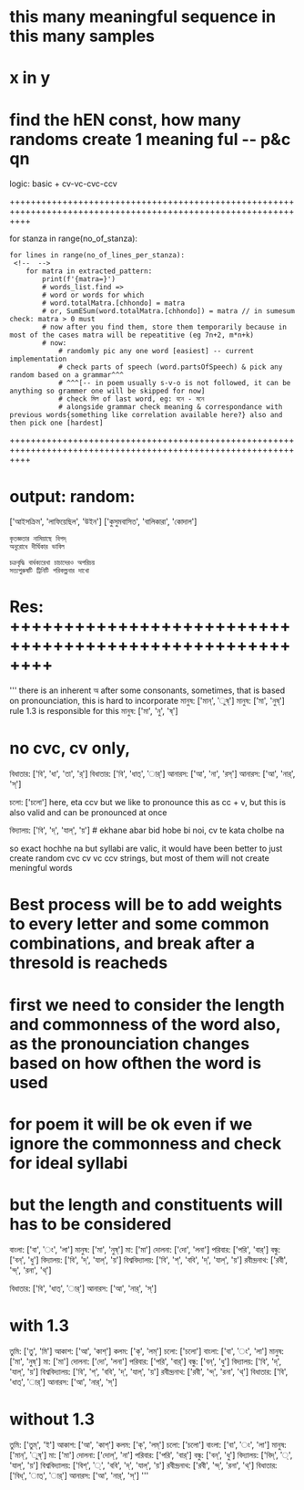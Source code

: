 # this many meaningful sequence in this many samples

# x in y

# find the hEN const, how many randoms create 1 meaning ful -- p&c qn

logic:
basic + cv-vc-cvc-ccv

++++++++++++++++++++++++++++++++++++++++++++++++++++++++++++++++++++++++++++++++++++++++++++++++++++++++++++++++

for stanza in range(no_of_stanza):

<!--  -->

    for lines in range(no_of_lines_per_stanza):
     <!--  -->
        for matra in extracted_pattern:
            print(f'{matra=}')
            # words_list.find =>
            # word or words for which
            # word.totalMatra.[chhondo] = matra
            # or, SumESum(word.totalMatra.[chhondo]) = matra // in sumesum check: matra > 0 must
            # now after you find them, store them temporarily because in most of the cases matra will be repeatitive (eg 7n+2, m*n+k)
            # now:
                # randomly pic any one word [easiest] -- current implementation
                # check parts of speech (word.partsOfSpeech) & pick any random based on a grammar^^^
                # ^^^[-- in poem usually s-v-o is not followed, it can be anything so grammer one will be skipped for now]
                # check মিল of last word, eg: বনে - মনে
                # alongside grammar check meaning & correspondance with previous words{something like correlation available here?} also and then pick one [hardest]

++++++++++++++++++++++++++++++++++++++++++++++++++++++++++++++++++++++++++++++++++++++++++++++++++++++++++++++++

# output: random:

['আইসক্রিম', 'লাফিয়েছিল', 'উইন']
['কুসুমবাসিত', 'বালিকারা', 'কোদাল']

    কৃতজ্ঞতার নামিয়াছে বিপদ্
    অনুরোধে দীর্ঘিকার ভাবিল

    চক্রবৃদ্ধি বার্ধক্যরেখা চাচাদেরও অপরিচয়
    সত্যপুরুষটি ট্রিনিটি পরিকল্পনার দাখো

# Res: ++++++++++++++++++++++++++++++++++++++++++++++++++++++++

'''
there is an inherent অ after some consonants, sometimes, that is based on pronounciation, this is hard to incorporate
মানুষ: ['মান্', 'ুষ্']
মানুষ: ['মা', 'নুষ্'] rule 1.3 is responsible for this
মানুষ: ['মা', 'নু', 'ষ্']

# no cvc, cv only,

বিধাতার: ['বি', 'ধা', 'তা', 'র্']
বিধাতার: ['বি', 'ধাত্', 'ার্']
আনারস: ['আ', 'না', 'রস্']
আনারস: ['আ', 'নার্', 'স্']

চলো: ['চলো'] here, eta ccv but we like to pronounce this as cc + v, but this is also valid and can be pronounced at once

বিদ্যালয়: ['বি', 'দ্', 'যাল্', 'য়'] # ekhane abar bid hobe bi noi, cv te kata cholbe na

so exact hochhe na but syllabi are valic, it would have been better to just create random cvc cv vc ccv strings,
but most of them will not create meningful words

# Best process will be to add weights to every letter and some common combinations, and break after a thresold is reacheds

# first we need to consider the length and commonness of the word also, as the pronounciation changes based on how ofthen the word is used

# for poem it will be ok even if we ignore the commonness and check for ideal syllabi

# but the length and constituents will has to be considered

বাংলা: ['বা', 'ং', 'লা']
মানুষ: ['মা', 'নুষ্']
মা: ['মা']
দোলনা: ['দো', 'লনা']
পরিবার: ['পরি', 'বার্']
বন্ধু: ['বন্', 'ধু']
বিদ্যালয়: ['বি', 'দ্', 'যাল্', 'য়']
বিশ্ববিদ্যালয়: ['বি', 'শ্', 'ববি', 'দ্', 'যাল্', 'য়']
রবীন্দ্রনাথ: ['রবী', 'ন্দ্', 'রনা', 'থ্']

বিধাতার: ['বি', 'ধাত্', 'ার্']
আনারস: ['আ', 'নার্', 'স্']

# with 1.3

তুমি: ['তু', 'মি']
আকাশ: ['আ', 'কাশ্']
কলম: ['ক্', 'লম্']
চলো: ['চলো']
বাংলা: ['বা', 'ং', 'লা']
মানুষ: ['মা', 'নুষ্']
মা: ['মা']
দোলনা: ['দো', 'লনা']
পরিবার: ['পরি', 'বার্']
বন্ধু: ['বন্', 'ধু']
বিদ্যালয়: ['বি', 'দ্', 'যাল্', 'য়']
বিশ্ববিদ্যালয়: ['বি', 'শ্', 'ববি', 'দ্', 'যাল্', 'য়']
রবীন্দ্রনাথ: ['রবী', 'ন্দ্', 'রনা', 'থ্']
বিধাতার: ['বি', 'ধাত্', 'ার্']
আনারস: ['আ', 'নার্', 'স্']

# without 1.3

তুমি: ['তুম্', 'ই']
আকাশ: ['আ', 'কাশ্']
কলম: ['ক্', 'লম্']
চলো: ['চলো']
বাংলা: ['বা', 'ং', 'লা']
মানুষ: ['মান্', 'ুষ্']
মা: ['মা']
দোলনা: ['দোল্', 'না']
পরিবার: ['পরি', 'বার্']
বন্ধু: ['বন্', 'ধু']
বিদ্যালয়: ['বিদ্', '্', 'যাল্', 'য়']
বিশ্ববিদ্যালয়: ['বিশ্', '্', 'ববি', 'দ্', 'যাল্', 'য়']
রবীন্দ্রনাথ: ['রবী', 'ন্দ্', 'রনা', 'থ্']
বিধাতার: ['বিধ্', 'াত্', 'ার্']
আনারস: ['আ', 'নার্', 'স্']
'''
